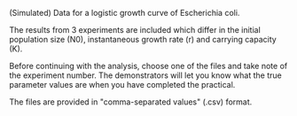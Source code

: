 (Simulated) Data for a logistic growth curve of Escherichia coli.

The results from 3 experiments are included which differ in the initial population size (N0), instantaneous growth rate (r) and carrying capacity (K).

Before continuing with the analysis, choose one of the files and take note of the experiment number. The demonstrators will let you know what the true parameter values are when you have completed the practical.

The files are provided in "comma-separated values" (.csv) format.
